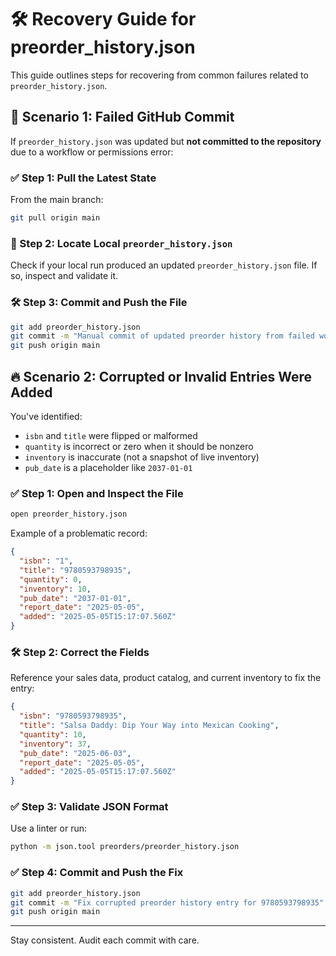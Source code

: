 # 🛠 Recovery Guide for preorder_history.json

This guide outlines steps for recovering from common failures related to `preorder_history.json`.

## 🚨 Scenario 1: Failed GitHub Commit

If `preorder_history.json` was updated but **not committed to the repository** due to a workflow or permissions error:

### ✅ Step 1: Pull the Latest State

From the main branch:
```bash
git pull origin main
```

### 🧪 Step 2: Locate Local `preorder_history.json`

Check if your local run produced an updated `preorder_history.json` file. If so, inspect and validate it.

### 🛠 Step 3: Commit and Push the File

```bash
git add preorder_history.json
git commit -m "Manual commit of updated preorder history from failed workflow run"
git push origin main
```

## 🔥 Scenario 2: Corrupted or Invalid Entries Were Added

You've identified:
- `isbn` and `title` were flipped or malformed
- `quantity` is incorrect or zero when it should be nonzero
- `inventory` is inaccurate (not a snapshot of live inventory)
- `pub_date` is a placeholder like `2037-01-01`

### ✅ Step 1: Open and Inspect the File

```bash
open preorder_history.json
```

Example of a problematic record:
```json
{
  "isbn": "1",
  "title": "9780593798935",
  "quantity": 0,
  "inventory": 10,
  "pub_date": "2037-01-01",
  "report_date": "2025-05-05",
  "added": "2025-05-05T15:17:07.560Z"
}
```

### 🛠 Step 2: Correct the Fields

Reference your sales data, product catalog, and current inventory to fix the entry:

```json
{
  "isbn": "9780593798935",
  "title": "Salsa Daddy: Dip Your Way into Mexican Cooking",
  "quantity": 10,
  "inventory": 37,
  "pub_date": "2025-06-03",
  "report_date": "2025-05-05",
  "added": "2025-05-05T15:17:07.560Z"
}
```

### ✅ Step 3: Validate JSON Format

Use a linter or run:
```bash
python -m json.tool preorders/preorder_history.json
```

### ✅ Step 4: Commit and Push the Fix

```bash
git add preorder_history.json
git commit -m "Fix corrupted preorder history entry for 9780593798935"
git push origin main
```

---
Stay consistent. Audit each commit with care.
